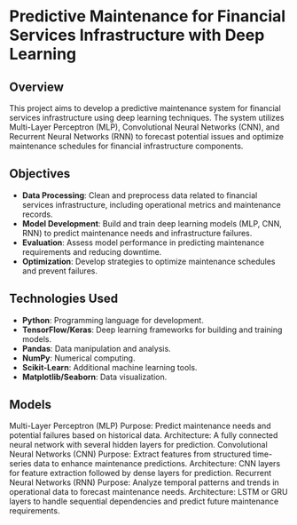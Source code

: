 # Predictive Maintenance for Financial Services Infrastructure with Deep Learning

## Overview

This project aims to develop a predictive maintenance system for financial services infrastructure using deep learning techniques. The system utilizes Multi-Layer Perceptron (MLP), Convolutional Neural Networks (CNN), and Recurrent Neural Networks (RNN) to forecast potential issues and optimize maintenance schedules for financial infrastructure components.

## Objectives

- **Data Processing**: Clean and preprocess data related to financial services infrastructure, including operational metrics and maintenance records.
- **Model Development**: Build and train deep learning models (MLP, CNN, RNN) to predict maintenance needs and infrastructure failures.
- **Evaluation**: Assess model performance in predicting maintenance requirements and reducing downtime.
- **Optimization**: Develop strategies to optimize maintenance schedules and prevent failures.

## Technologies Used

- **Python**: Programming language for development.
- **TensorFlow/Keras**: Deep learning frameworks for building and training models.
- **Pandas**: Data manipulation and analysis.
- **NumPy**: Numerical computing.
- **Scikit-Learn**: Additional machine learning tools.
- **Matplotlib/Seaborn**: Data visualization.

## Models
Multi-Layer Perceptron (MLP)
Purpose: Predict maintenance needs and potential failures based on historical data.
Architecture: A fully connected neural network with several hidden layers for prediction.
Convolutional Neural Networks (CNN)
Purpose: Extract features from structured time-series data to enhance maintenance predictions.
Architecture: CNN layers for feature extraction followed by dense layers for prediction.
Recurrent Neural Networks (RNN)
Purpose: Analyze temporal patterns and trends in operational data to forecast maintenance needs.
Architecture: LSTM or GRU layers to handle sequential dependencies and predict future maintenance requirements.
